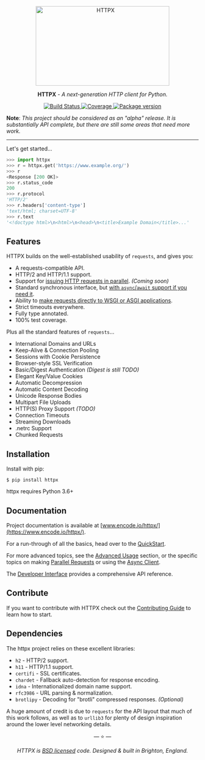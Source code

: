 <p align="center">
  <a href="https://www.encode.io/httpx/"><img width="350" height="208" src="https://raw.githubusercontent.com/encode/httpx/master/docs/img/logo.jpg" alt='HTTPX'></a>
</p>

<p align="center"><strong>HTTPX</strong> <em>- A next-generation HTTP client for Python.</em></p>

<p align="center">
<a href="https://travis-ci.org/encode/httpx">
    <img src="https://travis-ci.org/encode/httpx.svg?branch=master" alt="Build Status">
</a>
<a href="https://codecov.io/gh/encode/httpx">
    <img src="https://codecov.io/gh/encode/httpx/branch/master/graph/badge.svg" alt="Coverage">
</a>
<a href="https://pypi.org/project/httpx/">
    <img src="https://badge.fury.io/py/httpx.svg" alt="Package version">
</a>
</p>

**Note**: *This project should be considered as an "alpha" release. It is substantially API complete, but there are still some areas that need more work.*

---

Let's get started...

```python
>>> import httpx
>>> r = httpx.get('https://www.example.org/')
>>> r
<Response [200 OK]>
>>> r.status_code
200
>>> r.protocol
'HTTP/2'
>>> r.headers['content-type']
'text/html; charset=UTF-8'
>>> r.text
'<!doctype html>\n<html>\n<head>\n<title>Example Domain</title>...'
```

## Features

HTTPX builds on the well-established usability of `requests`, and gives you:

* A requests-compatible API.
* HTTP/2 and HTTP/1.1 support.
* Support for [issuing HTTP requests in parallel](https://www.encode.io/httpx/parallel/). *(Coming soon)*
* Standard synchronous interface, but [with `async`/`await` support if you need it](https://www.encode.io/httpx/async/).
* Ability to [make requests directly to WSGI or ASGI applications](https://www.encode.io/httpx/advanced/#calling-into-python-web-apps).
* Strict timeouts everywhere.
* Fully type annotated.
* 100% test coverage.

Plus all the standard features of `requests`...

* International Domains and URLs
* Keep-Alive & Connection Pooling
* Sessions with Cookie Persistence
* Browser-style SSL Verification
* Basic/Digest Authentication *(Digest is still TODO)*
* Elegant Key/Value Cookies
* Automatic Decompression
* Automatic Content Decoding
* Unicode Response Bodies
* Multipart File Uploads
* HTTP(S) Proxy Support *(TODO)*
* Connection Timeouts
* Streaming Downloads
* .netrc Support
* Chunked Requests

## Installation

Install with pip:

```shell
$ pip install httpx
```

httpx requires Python 3.6+

## Documentation

Project documentation is available at [www.encode.io/httpx/](https://www.encode.io/httpx/).

For a run-through of all the basics, head over to the [QuickStart](https://www.encode.io/httpx/quickstart/).

For more advanced topics, see the [Advanced Usage](https://www.encode.io/httpx/advanced/) section, or
the specific topics on making [Parallel Requests](https://www.encode.io/httpx/parallel/) or using the
[Async Client](https://www.encode.io/httpx/async/).

The [Developer Interface](https://www.encode.io/httpx/api/) provides a comprehensive API reference.

## Contribute

If you want to contribute with HTTPX check out the [Contributing Guide](https://github.com/duttashi/httpx/blob/develop/docs/contributing.md) to learn how to start.

## Dependencies

The httpx project relies on these excellent libraries:

* `h2` - HTTP/2 support.
* `h11` - HTTP/1.1 support.
* `certifi` - SSL certificates.
* `chardet` - Fallback auto-detection for response encoding.
* `idna` - Internationalized domain name support.
* `rfc3986` - URL parsing & normalization.
* `brotlipy` - Decoding for "brotli" compressed responses. *(Optional)*

A huge amount of credit is due to `requests` for the API layout that
much of this work follows, as well as to `urllib3` for plenty of design
inspiration around the lower level networking details.

<p align="center">&mdash; ⭐️ &mdash;</p>
<p align="center"><i>HTTPX is <a href="https://github.com/encode/httpx/blob/master/LICENSE.md">BSD licensed</a> code. Designed & built in Brighton, England.</i></p>
